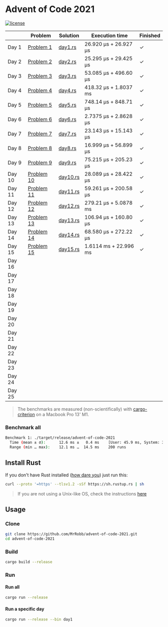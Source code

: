 # Advent of Code 2021

[![license](https://img.shields.io/badge/license-MIT-blue.svg)](https://github.com/MrRobb/advent-of-code-2019/blob/master/LICENSE)

|        | Problem                                            | Solution                                                                         | Execution time        | Finished |
|--------|----------------------------------------------------|----------------------------------------------------------------------------------|-----------------------|----------|
| Day 1  | [Problem 1](https://adventofcode.com/2021/day/1)   | [day1.rs](https://github.com/MrRobb/advent-of-code-2021/blob/main/src/day1.rs)   | 26.920 μs + 26.927 μs | ✓        |
| Day 2  | [Problem 2](https://adventofcode.com/2021/day/2)   | [day2.rs](https://github.com/MrRobb/advent-of-code-2021/blob/main/src/day2.rs)   | 25.295 μs + 29.425 μs | ✓        |
| Day 3  | [Problem 3](https://adventofcode.com/2021/day/3)   | [day3.rs](https://github.com/MrRobb/advent-of-code-2021/blob/main/src/day3.rs)   | 53.085 μs + 496.60 μs | ✓        |
| Day 4  | [Problem 4](https://adventofcode.com/2021/day/4)   | [day4.rs](https://github.com/MrRobb/advent-of-code-2021/blob/main/src/day4.rs)   | 418.32 μs + 1.8037 ms | ✓        |
| Day 5  | [Problem 5](https://adventofcode.com/2021/day/5)   | [day5.rs](https://github.com/MrRobb/advent-of-code-2021/blob/main/src/day5.rs)   | 748.14 μs + 848.71 μs | ✓        |
| Day 6  | [Problem 6](https://adventofcode.com/2021/day/6)   | [day6.rs](https://github.com/MrRobb/advent-of-code-2021/blob/main/src/day6.rs)   | 2.7375 μs + 2.8628 μs | ✓        |
| Day 7  | [Problem 7](https://adventofcode.com/2021/day/7)   | [day7.rs](https://github.com/MrRobb/advent-of-code-2021/blob/main/src/day7.rs)   | 23.143 μs + 15.143 μs | ✓        |
| Day 8  | [Problem 8](https://adventofcode.com/2021/day/8)   | [day8.rs](https://github.com/MrRobb/advent-of-code-2021/blob/main/src/day8.rs)   | 16.999 μs + 56.899 μs | ✓        |
| Day 9  | [Problem 9](https://adventofcode.com/2021/day/9)   | [day9.rs](https://github.com/MrRobb/advent-of-code-2021/blob/main/src/day9.rs)   | 75.215 μs + 205.23 μs | ✓        |
| Day 10 | [Problem 10](https://adventofcode.com/2021/day/10) | [day10.rs](https://github.com/MrRobb/advent-of-code-2021/blob/main/src/day10.rs) | 28.089 μs + 28.422 μs | ✓        |
| Day 11 | [Problem 11](https://adventofcode.com/2021/day/11) | [day11.rs](https://github.com/MrRobb/advent-of-code-2021/blob/main/src/day11.rs) | 59.261 μs + 200.58 μs | ✓        |
| Day 12 | [Problem 12](https://adventofcode.com/2021/day/12) | [day12.rs](https://github.com/MrRobb/advent-of-code-2021/blob/main/src/day12.rs) | 279.21 μs + 5.0878 ms | ✓        |
| Day 13 | [Problem 13](https://adventofcode.com/2021/day/13) | [day13.rs](https://github.com/MrRobb/advent-of-code-2021/blob/main/src/day13.rs) | 106.94 μs + 160.80 μs | ✓        |
| Day 14 | [Problem 14](https://adventofcode.com/2021/day/14) | [day14.rs](https://github.com/MrRobb/advent-of-code-2021/blob/main/src/day14.rs) | 68.580 μs + 272.22 μs | ✓        |
| Day 15 | [Problem 15](https://adventofcode.com/2021/day/15) | [day15.rs](https://github.com/MrRobb/advent-of-code-2021/blob/main/src/day15.rs) | 1.6114 ms + 22.996 ms | ✓        |
| Day 16 |                                                    |                                                                                  |                       |          |
| Day 17 |                                                    |                                                                                  |                       |          |
| Day 18 |                                                    |                                                                                  |                       |          |
| Day 19 |                                                    |                                                                                  |                       |          |
| Day 20 |                                                    |                                                                                  |                       |          |
| Day 21 |                                                    |                                                                                  |                       |          |
| Day 22 |                                                    |                                                                                  |                       |          |
| Day 23 |                                                    |                                                                                  |                       |          |
| Day 24 |                                                    |                                                                                  |                       |          |
| Day 25 |                                                    |                                                                                  |                       |          |

> The benchmarks are measured (non-scientifically) with [cargo-criterion](https://github.com/bheisler/cargo-criterion) on a Macbook Pro 13' M1.

### Benchmark all

```sh
Benchmark 1: ./target/release/advent-of-code-2021
  Time (mean ± σ):      12.6 ms ±   0.4 ms    [User: 45.9 ms, System: 3.0 ms]
  Range (min … max):    12.1 ms …  14.5 ms    200 runs
```

## Install Rust

If you don't have Rust installed ([how dare you](https://media.giphy.com/media/U1aN4HTfJ2SmgB2BBK/giphy.gif)) just run this:

```sh
curl --proto '=https' --tlsv1.2 -sSf https://sh.rustup.rs | sh
```

> If you are not using a Unix-like OS, check the instructions [here](https://www.rust-lang.org/tools/install)
## Usage

### Clone

```sh
git clone https://github.com/MrRobb/advent-of-code-2021.git
cd advent-of-code-2021
```

### Build

```sh
cargo build --release
```

### Run

#### Run all

```sh
cargo run --release
```

#### Run a specific day

```sh
cargo run --release --bin day1
```
